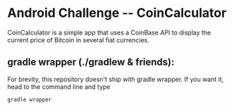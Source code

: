 # Android Challenge -- CoinCalculator

CoinCalculator is a simple app that uses a CoinBase API to display the current price of Bitcoin 
in several fiat currencies.

## gradle wrapper (./gradlew & friends):

For brevity, this repository doesn't ship with gradle wrapper. If you want it, head to the command
line and type

```bash
gradle wrapper
```
